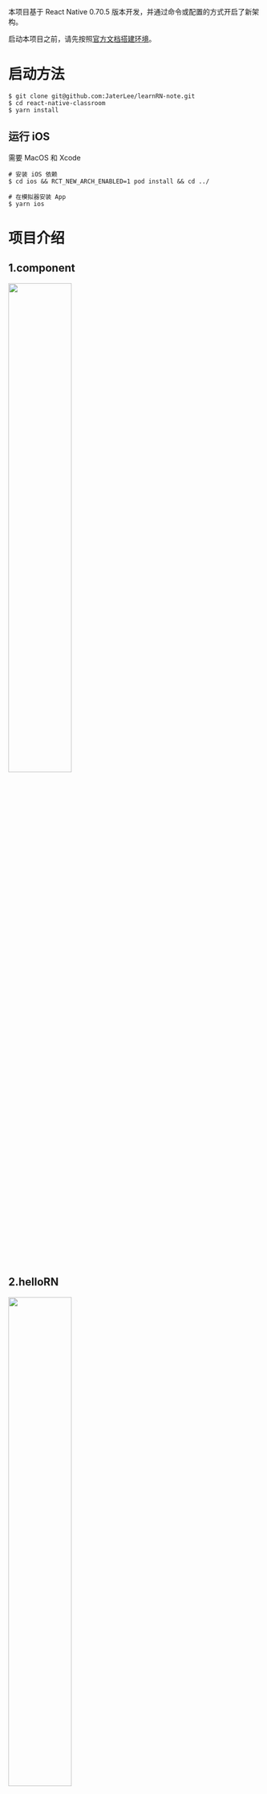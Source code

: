 本项目基于 React Native 0.70.5 版本开发，并通过命令或配置的方式开启了新架构。

启动本项目之前，请先按照[官方文档搭建环境](https://reactnative.cn/docs/environment-setup)。

# 启动方法

```
$ git clone git@github.com:JaterLee/learnRN-note.git
$ cd react-native-classroom
$ yarn install
```

## 运行 iOS

需要 MacOS 和 Xcode

```
# 安装 iOS 依赖
$ cd ios && RCT_NEW_ARCH_ENABLED=1 pod install && cd ../

# 在模拟器安装 App
$ yarn ios
```

# 项目介绍

## 1.component

<img decoding="async" src="https://github.com/JaterLee/learnRN-note/blob/master/resource/component.png" width="50%">

## 2.helloRN

<img decoding="async" src="https://github.com/JaterLee/learnRN-note/blob/master/resource/list.png" width="50%">

## 3.scrollDemo

<img decoding="async" src="https://github.com/JaterLee/learnRN-note/blob/master/resource/scroll.png" width="50%">

## 4.trolley

<img decoding="async" src="https://github.com/JaterLee/learnRN-note/blob/master/resource/trolley.png" width="50%">

## 5.TicTacToe

<img decoding="async" src="https://github.com/JaterLee/learnRN-note/blob/master/resource/tictactoe.png" width="50%">

## 6.images

<img decoding='async' src='https://github.com/JaterLee/learnRN-note/blob/master/resource/image.png' width='50%'>

## 7.pressable

<img decoding='async' src='https://github.com/JaterLee/learnRN-note/blob/master/resource/pressable.png' width='50%'>

## 8.textInput

<img decoding='async' src='https://github.com/JaterLee/learnRN-note/blob/master/resource/textinput.png' width='50%'>

## 9.recyclerList

<img decoding='async' src='https://github.com/JaterLee/learnRN-note/blob/master/resource/recyclerList.png' width='50%'>

# 知识点

## 1.RN 函数参数是否带大括号

带大括号是指传递一个参数，参数类型为对象，里面有三个属性 children, authority, noMatch，不带大括号就是传递三个参数，这里的大括号不是块级作用域，就是单纯的表示一个对象

## 2.统一文件格式

建议使用 ts tsx

## 3.JavaScript reduce() 方法

```
var numbers = [65, 44, 12, 4];

function getSum(total, num) {
    return total + num;
}
function myFunction(item) {
    document.getElementById("demo").innerHTML = numbers.reduce(getSum);
}
```

reduce() 方法接收一个函数作为累加器，数组中的每个值（从左到右）开始缩减，最终计算为一个值。

reduce() 可以作为一个高阶函数，用于函数的 compose。

注意: reduce() 对于空数组是不会执行回调函数的。

## 4.UseEffect

项目中会在 `useEffect`函数中获取后端数据然后更新状态刷新 UI,这里需要注意的是`useEffect`在组件`mount`时执行,也会在组件更新时执行.因为我们每一次请求数据之后都会设置本地状态触发组件更新,因此会触发`useEffect`再次执行,这就出现了无限循环的情况.

我们只想在组件`mount`时请求数据,就可以传递一个空数组作为`useEffect`的第二个参数,这样就可以避免组件更新执行`useEffect`,只会在组件`mount`时执行

```
 useEffect(() => {
    setRequestStatus(RequestStatus.PENDING);

    fetch('https://6389bee14eccb986e8990c52.mockapi.io/api/v1/products')
      .then(res => res.json())
      .then((products: Products) => {
        setRequestStatus(RequestStatus.SUCCESS);
        setProducts(products);
      })
      .catch(() => {
        setRequestStatus(RequestStatus.PENDING);
      });
  }, []);
```

## 5.UseState

`useState`函数的入参是状态的默认值,函数的返回值是状态和更新该状态的函数.

第一次调用`useState`函数后,就生成了默认值是空数组[]的商品表单状态 `products`,以及设置该状态的函数 `setProducts`.

第二次调用`useState`函数后生成了默认值是字符串`'IDLE'`的请求状态`requestStatus`, 以及设置该状态的函数焦作`setRequestStatus`.

use 开头的钩子函数都要写在组件的顶部,把 JSX 都写在函数组件的最后面,并使⽤ `eslint-plugin-reacthooks` 插件来保障 Hook 规则的会被正确执⾏。

如果有需要在 setState 回调中做一些事情,可以在`useEffect`里面处理

## 6.让 View 实现 onPress

we may activate the click onPress event on the View component by using its onStartShouldSetResponder Prop.

```
<View>
      onStartShouldSetResponder={() => {
        console.log(1111);
        return true;
      }}
</View>

```

## 7.打包编译

`npx react-native bundle --entry-file index.js --dev false --minify false --bundle-output ./build/index.bundle --assets-dest ./build`

这段打包（bundle）命令的意思是，以根⽬录的 index.tsx ⽂件为⼊⼝（entry file），产出
release（dev=false）环境的包，这个包不⽤压缩（minify=false），并将这个包命名为
./build/index.bundle，同时将静态资源编译产物放到 ./build ⽬录。

```
./build
├── assets
│ └── src
│ └── mutiImages
│ └── icon.jpg
└── index.bundle
```

## 8.加载宿主 app 内的资源图片

```
      <Image source={{uri: 'app_icon.png'}} style={{width: 100, height: 100}} />
```

这里遇到一个问题那就是这么方式加载图片资源,地址是~/xxxx.app/app_icon.png,如果是放在 xcasset 内的图片实际在打包后是合并在 asset.car 文件中的,这种图片是加载不到的

而且加载宿主 app 内的图片是不推荐的!复用收益抵不上复用带来的安全风险

## 9.私有函数 unstable_onChangeSync 同步更新

`onChangeText`异步更新情况下，JavaScript 线程和 UI 主线程是独立运行的，此时即便 JavaScript 线程卡了 1s，主线程依旧可以正常输入文字。但`unstable_onChangeSync`同步更新的情况下，从输入文字到展示文字会有 1s 的延迟， JavaScript 线程有 1s 的阻塞，UI 主线程也会卡死 1s。

```
/**
   * DANGER: this API is not stable and will change in the future.
   *
   * Callback will be called on the main thread and may result in dropped frames.
   * Callback that is called when the text input's text changes.
   *
   * @platform ios
   */
  unstable_onChangeSync?: ?(e: ChangeEvent) => mixed,
```

## 10.Text

```
color:字体颜色

fontFamily:字体族

fontSize:字体大小

fontStyle:字体样式,正常,倾斜，值为enum('normal','italic')

fontWeight:字体粗细，值为enum('normal','bold','100','200'...,'900')

letterSpacing:字符间隔

lineHeight:行高

textAlign:字体对齐方式,值为enum('auto','left','right','center','justify')

textDecorationColor:貌似没效果，修饰的线的颜色

textDecorationLine:貌似没效果，字体修饰，上划线，下划线，删除线，无修饰，值为enum("none",'underline','line-through','underline line-through')

textDecorationStyle:enum("solid",'double','dotted','dashed')貌似没效果，修饰的线的类型

writingDirection:enum("auto",'ltr','rtl')不知道什么属性，写作方向？从左到右？从右到左？
```

## 11.TextInput

```
caretHidden​ 如果为 true，则隐藏光标。默认值为 false
```

## 12.Style

```
position:定位：相对定位(absolute)，绝对定位(relative) 默认情况下使用的是相对定位

marginVertical:相当于同时设置marginTop和marginBottom

marginHorizontal:相当于同时设置marginLeft和marginRight

margin:相当于同时设置四个

padding:相当于同时设置四个

paddingVertical:相当于同时设置paddingTop和paddingBottom

paddingHorizontal:相当于同时设置paddingLeft和paddingRight

```

## 13.Flex

```
flex:number

flexDirection: enum('row','column','row-reverse','column-reverse') 属性决定主轴的方向（即项目的排列方向）。

flexWrap:enum('wrap','nowrap','wrap-reverse') 默认情况下，项目都排在一条线（又称"轴线"）上。flex-wrap属性定义，如果一条轴线排不下，如何换行。

alignItems:enum('flex-start','flex-end','center','stretch') 属性定义项目在交叉轴上如何对齐。

alignSelf:enum('auto','flex-start','flex-end','center','stretch') 属性允许单个项目有与其他项目不一样的对齐方式，可覆盖

justifyContent:enum('flex-start','flex-end','center','space-between','space-around') 属性定义了项目在主轴上的对齐方式。
```

## 14.String

```
padEnd() 方法会用一个字符串填充当前字符串（如果需要的话则重复填充），返回填充后达到指定长度的字符串。从当前字符串的末尾（右侧）开始填充。

```

## 15.`this._rowRenderer = this._rowRenderer.bind(this)`;

这句话的意思是将当前的上下文（也就是 this 关键字）绑定到 `this._rowRenderer` 函数上。

在 JavaScript 中，使用 bind() 方法可以将函数的上下文指定为一个特定的值。这意味着，在调用函数时，函数中的 this 关键字会被绑定到所指定的值。

举个例子，如果我们有一个对象：

```
const myObject = {
  name: 'John Doe',
  sayHi: function() {
    console.log(`Hi, my name is ${this.name}.`);
  }
};
```

如果我们想要将 myObject.sayHi 方法的上下文绑定到 myObject 上，可以这样写：

```
const myBoundFunction = myObject.sayHi.bind(myObject);
```

这样，我们就可以在不直接调用 myObject.sayHi 的情况下，通过 myBoundFunction 调用该方法，并保证 this 关键字指向 myObject。

```
myBoundFunction();  // Hi, my name is John Doe.
```

将上下文绑定到 `this._rowRenderer` 函数上可以确保在函数被调用时，this 关键字始终指向当前的上下文。这对于某些情况可能很有用，例如在函数被传递到另一个函数时。在这种情况下，如果不将上下文绑定到函数上，this 关键字可能会指向错误的对象。

## 16. this.state

this.state 是 React 中用于保存组件的状态（state）的对象。它可以包含组件当前的数据信息，并且可以通过组件内部的方法来更新。

每个 React 组件都有自己的状态对象，并且可以通过 this.state 来访问。

例如，如果我们有一个组件，它的状态对象包含一个名为 count 的属性，用于保存当前点击次数，我们可以这样写：

```
class MyComponent extends React.Component {
  constructor(props) {
    super(props);
    this.state = {
      count: 0
    };
  }

  render() {
    return (
      <div>
        <p>You have clicked the button {this.state.count} times.</p>
        <button onClick={() => this.setState({ count: this.state.count + 1 })}>
          Click me!
        </button>
      </div>
    );
  }
}
```

在这个例子中，我们在组件的构造函数中初始化了 this.state 对象。我们可以在组件的 render() 方法中使用 this.state.count 来渲染组件的当前点击次数。

当用户点击按钮时，组件会调用 this.setState() 方法来更新 this.state 对象，将 count 属性的值增加 1。这会导致组件重新渲染，并且显示用户点击次数的最新值。

总之，this.state 是 React 组件用于保存组件状态的对象。它可以包含组件当前的数据信息

## 17.isNullOrUndefined

ObjectUtil.isNullOrUndefined() 是一个函数，用于检查它的参数是否为 null 或 undefined。如果参数为 null 或 undefined，这个函数会返回 true，否则会返回 false。

## 18.render()

render() 方法是 React 组件的一个生命周期方法，它会在组件的某些特定时机被调用。

在 React 中，组件的生命周期指的是组件从创建到销毁的整个过程。每个组件都有一些生命周期方法，它们在组件的不同阶段被调用，并且可以用来执行特定的操作。

render() 方法是一个特殊的生命周期方法，它负责渲染组件的视图。当组件被挂载到页面上时，它会被首次调用，并且会在组件的状态（state）或属性（props）发生改变时再次被调用。

## 19.React 组件生命周期

React 组件的生命周期函数是指在组件的不同生命周期阶段被调用的方法。组件的生命周期函数可以帮助我们控制组件的渲染过程，并且可以用来执行一些针对特定阶段的操作。

下面是 React 组件的一些常见生命周期函数：

```
constructor()：构造函数，用于初始化组件的状态、挂载必要的事件监听器等。
componentWillMount()：组件即将被挂载到页面上时调用。
render()：渲染组件，并且返回组件的视图。
componentDidMount()：组件已经被挂载到页面上时调用。
componentWillReceiveProps(nextProps)：组件即将接收到新的属性时调用。
shouldComponentUpdate(nextProps, nextState)：组件是否应该更新。
componentWillUpdate(nextProps, nextState)：组件即将更新时调用。
componentDidUpdate(prevProps, prevState)：组件已经更新时调用。
componentWillUnmount()：组件即将被卸载时调用。
```

在 React 应用中，组件的生命周期函数可以用来执行一些特定的操作。例如，我们可以在 componentDidMount() 函数中挂载事件监听器

## 20.recyclerListView 核心三个属性

```
    layoutProvider: BaseLayoutProvider;
    dataProvider: BaseDataProvider;
    rowRenderer: (type: string | number, data: any, index: number, extendedState?: object) => JSX.Element | JSX.Element[] | null;
```

# 疑难杂症

## RN 一直卡在 muti podfile

![image](https://github.com/JaterLee/learnRN-note/blob/master/resource/InstallinoCocoaPods.jpg)

> 依赖 down 不下来, 科学上网破之

## ERROR Warning: Each child in a list should have a unique "key" prop.

基本都是因为在循环生成多个组件的时候，没有给组件加上 key 引起的，所以报错警告。需要循环生成多个组件中，加上 key 值（唯一值）那么就不会报错了。

```
function Square(index: number) {
  return (
    <View
      style={{width: 100, height: 100, borderWidth: 1, borderColor: 'black'}}
      key={index}>
      <Button
        title="O"
        onPress={() => {
          console.log(111);
        }}></Button>
    </View>
  );
}
```

## image source require 入参一定要字面量函数吗? 不能用变量吗?

```
const path = './icon.png';
const staticImage = require(path);
```

看教程上说不能这么写,但是我这么写好像也没什么问题,这个问题存疑!

# Tips

## RN 命令

### 初始化 RN 项目

`npx react-native init AwesomeProject`

### 编译并运行 RN 项目

```cd AwesomeProject
yarn ios
或者
yarn react-native run-ios
```

### 运行指定模拟器

iOS

```
react-native run-ios --simulator "iPhone 7 Plus”
react-native run-ios --device "XXX"(xxx代表真机设备名字)真机运行是可能会用到ios-deploy
查看当前可用的所有设备/模拟器列表：xcrun simctl list devices
```

Android

```
查看当前可用的所有设备/模拟器列表：adb devices提示：
(Android 5.0及以上)可以尝试使用adb reverse命令，
运行adb reverse tcp:8081 tcp:8081，
不需要更多配置，你就可以使用Reload JS和其它的开发选项了。
```

### 修改 git 提交用户和 email

```
git config --global user.name "JaterLee"
git config --global user.email "lijunzhuozoom@gmail.com"
```

### 正则

```
\D：表示非数字

\w：表示一个字 [0－9a-zA-Z_]
\W：表示除[0－9a-zA-Z_]之外的字符

\s：表示一个空白字符（空格，tab，换页符等）
\S：表示一个非空白字符

```
